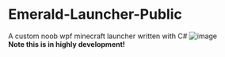 # Emerald-Launcher-Public
A custom noob wpf minecraft launcher written with C#
![image](https://user-images.githubusercontent.com/82730163/154284935-bc2f79d7-b39b-45d1-96e5-72ba5f105727.png)
<br>
<b>Note this is in highly development!</b>
